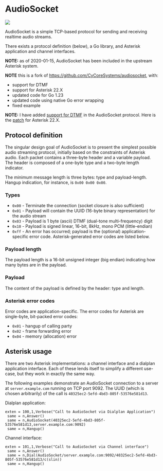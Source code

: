 # AudioSocket

[![](https://godoc.org/github.com/florentchauveau/audiosocket?status.svg)](http://godoc.org/github.com/florentchauveau/audiosocket)

AudioSocket is a simple TCP-based protocol for sending and receiving realtime
audio streams.

There exists a protocol definition (below), a Go library, and Asterisk
application and channel interfaces.

**NOTE:** as of 2020-01-15, AudioSocket has been included in the upstream Asterisk
system.  

**NOTE** this is a fork of https://github.com/CyCoreSystems/audiosocket, with:
- support for DTMF
- support for Asterisk 22.X
- updated code for Go 1.23
- updated code using native Go error wrapping
- fixed example

**NOTE:** I have added [support for DTMF](https://github.com/florentchauveau/asterisk/commit/be399d1cef22be8398bb994b6be69319f821889c) 
in the AudioSocket protocol. Here is the [patch](https://github.com/florentchauveau/asterisk/commit/be399d1cef22be8398bb994b6be69319f821889c.patch) 
for Asterisk 22.X.

## Protocol definition

The singular design goal of AudioSocket is to present the simplest possible
audio streaming protocol, initially based on the constraints of Asterisk audio.
Each packet contains a three-byte header and a variable payload.  The header is
composed of a one-byte type and a two-byte length indicator.

The minimum message length is three bytes:  type and payload-length.  Hangup
indication, for instance, is `0x00 0x00 0x00`.

### Types

  - `0x00` - Terminate the connection (socket closure is also sufficient)
  - `0x01` - Payload will contain the UUID (16-byte binary representation) for the audio stream
  - `0x03` - Payload is 1 byte (ascii) DTMF (dual-tone multi-frequency) digit
  - `0x10` - Payload is signed linear, 16-bit, 8kHz, mono PCM (little-endian)
  - `0xff` - An error has occurred; payload is the (optional)
    application-specific error code.  Asterisk-generated error codes are listed
    below.

### Payload length

The payload length is a 16-bit unsigned integer (big endian) indicating how many bytes are
in the payload.

### Payload

The content of the payload is defined by the header: type and length.

### Asterisk error codes

Error codes are application-specific.  The error codes for Asterisk are
single-byte, bit-packed error codes:

  - `0x01` - hangup of calling party
  - `0x02` - frame forwarding error
  - `0x04` - memory (allocation) error

## Asterisk usage

There are two Asterisk implementations: a channel interface and a dialplan
application interface.  Each of these lends itself to simplify a different
use-case, but they work in exactly the same way.

The following examples demonstrate an AudioSocket connection to a server at
`server.example.com` running on TCP port 9092.  The UUID (which is chosen
arbitrarily) of the call is `40325ec2-5efd-4bd3-805f-53576e581d13`.

Dialplan application:

```
exten = 100,1,Verbose("Call to AudioSocket via Dialplan Application")
 same = n,Answer()
 same = n,AudioSocket(40325ec2-5efd-4bd3-805f-53576e581d13,server.example.com:9092)
 same = n,Hangup()
```

Channel interface:

```
exten = 101,1,Verbose("Call to AudioSocket via Channel interface")
 same = n,Answer()
 same = n,Dial(AudioSocket/server.example.com:9092/40325ec2-5efd-4bd3-805f-53576e581d13/c(slin))
 same = n,Hangup()
```
